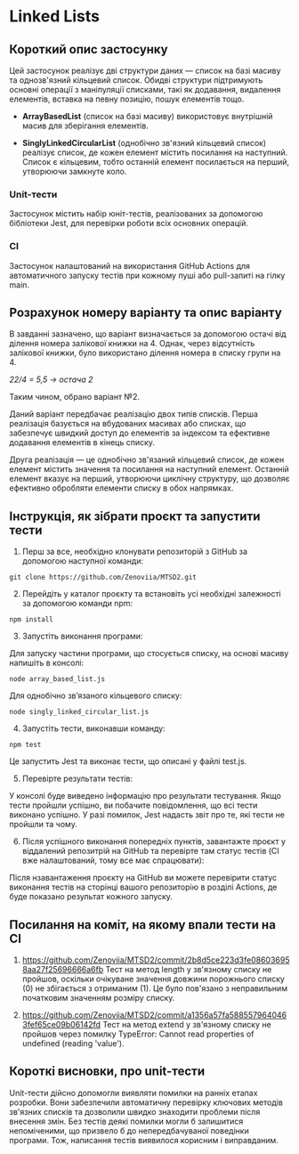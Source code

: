 # Linked Lists

## Короткий опис застосунку

Цей застосунок реалізує дві структури даних — список на базі масиву та однозв'язний кільцевий список. Обидві структури підтримують основні операції з маніпуляції списками, такі як додавання, видалення елементів, вставка на певну позицію, пошук елементів тощо.

- **ArrayBasedList** (список на базі масиву) використовує внутрішній масив для зберігання елементів.

- **SinglyLinkedCircularList** (однобічно зв'язний кільцевий список) реалізує список, де кожен елемент містить посилання на наступний. Список є кільцевим, тобто останній елемент посилається на перший, утворюючи замкнуте коло.

### Unit-тести

Застосунок містить набір юніт-тестів, реалізованих за допомогою бібліотеки Jest, для перевірки роботи всіх основних операцій.

### CI

Застосунок налаштований на використання GitHub Actions для автоматичного запуску тестів при кожному пуші або pull-запиті на гілку main.

## Розрахунок номеру варіанту та опис варіанту

В завданні зазначено, що варіант визначається за допомогою остачі від ділення номера залікової книжки на 4. Однак, через відсутність залікової книжки, було використано ділення номера в списку групи на 4.

*22/4 = 5,5 -> остача 2*

Таким чином, обрано варіант №2.

Даний варіант передбачає реалізацію двох типів списків. Перша реалізація базується на вбудованих масивах або списках, що забезпечує швидкий доступ до елементів за індексом та ефективне додавання елементів в кінець списку.

Друга реалізація — це однобічно зв'язаний кільцевий список, де кожен елемент містить значення та посилання на наступний елемент. Останній елемент вказує на перший, утворюючи циклічну структуру, що дозволяє ефективно обробляти елементи списку в обох напрямках.

## Інструкція, як зібрати проєкт та запустити тести

1. Перш за все, необхідно клонувати репозиторій з GitHub за допомогою наступної команди:

`git clone https://github.com/Zenoviia/MTSD2.git`

2. Перейдіть у каталог проєкту та встановіть усі необхідні залежності за допомогою команди npm:

`npm install`

3. Запустіть виконання програми:

Для запуску частини програми, що стосується списку, на основі масиву напишіть в консолі:

`node array_based_list.js`

Для однобічно зв’язаного кільцевого списку:

`node singly_linked_circular_list.js`

4. Запустіть тести, виконавши команду:

`npm test`

Це запустить Jest та виконає тести, що описані у файлі test.js.

5. Перевірте результати тестів:

У консолі буде виведено інформацію про результати тестування. Якщо тести пройшли успішно, ви побачите повідомлення, що всі тести виконано успішно. У разі помилок, Jest надасть звіт про те, які тести не пройшли та чому.

6. Після успішного виконання попередніх пунктів, завантажте проєкт у віддалений репозитрій на GitHub та перевірте там статус тестів (CI вже налаштований, тому все має спрацювати):

Після нзавантаження проєкту на GitHub ви можете перевірити статус виконання тестів на сторінці вашого репозиторію в розділі Actions, де буде показано результат кожного запуску.

## Посилання на коміт, на якому впали тести на CI

1. https://github.com/Zenoviia/MTSD2/commit/2b8d5ce223d3fe086036958aa27f25696666a6fb
   Тест на метод length у зв'язному списку не пройшов, оскільки очікуване значення довжини порожнього списку (0) не збігається з отриманим (1). Це було пов'язано з неправильним початковим значенням розміру списку.

2. https://github.com/Zenoviia/MTSD2/commit/a1356a57fa5885579640463fef65ce09b06142fd
   Тест на метод extend у зв'язному списку не пройшов через помилку TypeError: Cannot read properties of undefined (reading 'value').

## Короткі висновки, про unit-тести

Unit-тести дійсно допомогли виявляти помилки на ранніх етапах розробки. Вони забезпечили автоматичну перевірку ключових методів зв'язних списків та дозволили швидко знаходити проблеми після внесення змін. Без тестів деякі помилки могли б залишитися непоміченими, що призвело б до непередбачуваної поведінки програми. Тож, написання тестів виявилося корисним і виправданим.
